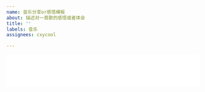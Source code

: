 ```yaml
---
name: 音乐分享or感悟模板
about: 描述对一首歌的感悟或者体会
title: ''
labels: 音乐
assignees: cxycool

---
```


<iframe frameborder="no" border="0" marginwidth="0" marginheight="0" width=100% height=86 src="//music.163.com/outchain/player?type=2&id=【网易云音乐歌曲ID】&auto=0&height=66"></iframe>
